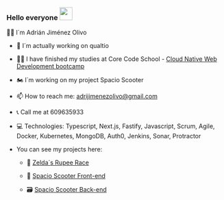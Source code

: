 ### Hello everyone <img src="https://raw.githubusercontent.com/MartinHeinz/MartinHeinz/master/wave.gif" width="30px">
  
  🙋‍♂️ I´m Adrián Jiménez Olivo
  
  - 🤝 I´m actually working on qualtio
 
  - 👨‍🎓 I have finished my studies at Core Code School - <a href="https://www.corecode.school/">Cloud Native Web Development bootcamp</a>
  
  - 🏍️ I´m working on my project Spacio Scooter
  
  - 📫 How to reach me: adrijimenezolivo@gmail.com
  
  - 📞 Call me at 609635933
  
  - 💻 Technologies: Typescript, Next.js, Fastify, Javascript, Scrum, Agile, Docker, Kubernetes, MongoDB, Auth0, Jenkins, Sonar, Protractor
  
  - You can see my projects here:
 
    - 👾 <a href="https://adrijo1996.github.io/ZeldasRupeeRace/">Zelda´s Rupee Race</a>
    
    - 🛵 <a href="https://spacio-scooter-front.herokuapp.com/">Spacio Scooter Front-end</a>
    
    - 🗃 <a href="https://spacio-scooter-api.herokuapp.com/">Spacio Scooter Back-end</a>

